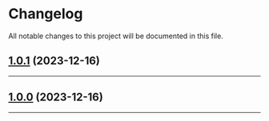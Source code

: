<!--- BEGIN HEADER -->
# Changelog

All notable changes to this project will be documented in this file.
<!--- END HEADER -->

## [1.0.1](https://github.com/kristos80/version/compare/v1.0.0...v1.0.1) (2023-12-16)


---

## [1.0.0](https://github.com/kristos80/version/compare/0.0.0...v1.0.0) (2023-12-16)


---

